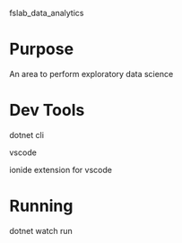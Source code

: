 fslab_data_analytics

# Purpose
An area to perform exploratory data science

# Dev Tools
dotnet cli

vscode

ionide extension for vscode

# Running
dotnet watch run <fs-file-or-root-of-project>

